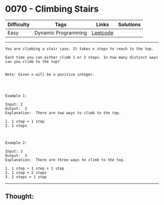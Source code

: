 # 0070 - Climbing Stairs

Difficulty  | Tags | Links | Solutions
----------- | ---- | ----- | -----
Easy | Dynamic Programming | [Leetcode](https://leetcode.com/problems/climbing-stairs/description/) |


-----------

```
You are climbing a stair case. It takes n steps to reach to the top.

Each time you can either climb 1 or 2 steps. In how many distinct ways can you climb to the top?


Note: Given n will be a positive integer.




Example 1:

Input: 2
Output:  2
Explanation:  There are two ways to climb to the top.

1. 1 step + 1 step
2. 2 steps



Example 2:

Input: 3
Output:  3
Explanation:  There are three ways to climb to the top.

1. 1 step + 1 step + 1 step
2. 1 step + 2 steps
3. 2 steps + 1 step
```

-----------

## Thought:
